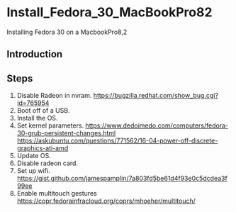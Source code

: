 # Install_Fedora_30_MacBookPro82
Installing Fedora 30 on a MacbookPro8,2

## Introduction

## Steps
1. Disable Radeon in nvram.
https://bugzilla.redhat.com/show_bug.cgi?id=765954
1. Boot off of a USB.
1. Install the OS.
1. Set kernel parameters.
https://www.dedoimedo.com/computers/fedora-30-grub-persistent-changes.html
https://askubuntu.com/questions/771562/16-04-power-off-discrete-graphics-ati-amd
1. Update OS.
1. Disable radeon card.
1. Set up wifi.
https://gist.github.com/jamespamplin/7a803fd5be61d4f93e0c5dcdea3f99ee
1. Enable multitouch gestures
https://copr.fedorainfracloud.org/coprs/mhoeher/multitouch/
